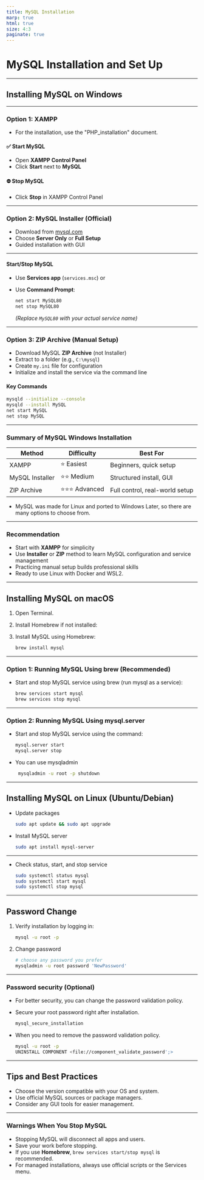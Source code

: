 ```yaml
---
title: MySQL Installation
marp: true
html: true
size: 4:3
paginate: true
---
```


<!-- _class: frontpage -->
<!-- _paginate: skip -->
# MySQL Installation and Set Up

---

## Installing MySQL on Windows

---

### Option 1: XAMPP

- For the installation, use the "PHP_installation" document.

#### ✅ Start MySQL

- Open **XAMPP Control Panel**
- Click **Start** next to **MySQL**

#### ⛔ Stop MySQL

- Click **Stop** in XAMPP Control Panel

---

### Option 2: MySQL Installer (Official)

- Download from [mysql.com](https://dev.mysql.com/downloads/installer/)
- Choose **Server Only** or **Full Setup**
- Guided installation with GUI

---

#### Start/Stop MySQL

- Use **Services app** (`services.msc`) or
- Use **Command Prompt**:

  ```bash
  net start MySQL80
  net stop MySQL80
  ```

  *(Replace `MySQL80` with your actual service name)*

---

### Option 3: ZIP Archive (Manual Setup)

- Download MySQL **ZIP Archive** (not Installer)
- Extract to a folder (e.g., `C:\mysql`)
- Create `my.ini` file for configuration
- Initialize and install the service via the command line

#### Key Commands

```bash
mysqld --initialize --console
mysqld --install MySQL
net start MySQL
net stop MySQL
```

---

### Summary of MySQL Windows Installation

| Method          | Difficulty   | Best For                       |
|-----------------|--------------|--------------------------------|
| XAMPP           | ⭐ Easiest    | Beginners, quick setup         |
| MySQL Installer | ⭐⭐ Medium    | Structured install, GUI        |
| ZIP Archive     | ⭐⭐⭐ Advanced | Full control, real-world setup |

- MySQL was made for Linux and ported to Windows Later, so there are many options to choose from.

---

### Recommendation

- Start with **XAMPP** for simplicity
- Use **Installer** or **ZIP** method to learn MySQL configuration and service management
- Practicing manual setup builds professional skills
- Ready to use Linux with Docker and WSL2.

---

## Installing MySQL on macOS

1. Open Terminal.
2. Install Homebrew if not installed:
3. Install MySQL using Homebrew:

   ```bash
   brew install mysql
   ```

---

### Option 1: Running MySQL Using brew (Recommended)

- Start and stop MySQL service using brew (run mysql as a service):

   ```bash
   brew services start mysql
   brew services stop mysql
   ```

---

### Option 2: Running MySQL Using mysql.server

- Start and stop MySQL service using the command:

   ```bash
   mysql.server start
   mysql.server stop
   ```

- You can use mysqladmin

   ```bash
    mysqladmin -u root -p shutdown
    ```

---

## Installing MySQL on Linux (Ubuntu/Debian)

- Update packages

   ```bash
   sudo apt update && sudo apt upgrade
   ```

- Install MySQL server

   ```bash
   sudo apt install mysql-server
   ```

---

- Check status, start, and stop service

   ```bash
   sudo systemctl status mysql
   sudo systemctl start mysql
   sudo systemctl stop mysql
   ```

---

## Password Change

1. Verify installation by logging in:

   ```bash
   mysql -u root -p
   ```

2. Change password

   ```bash
   # choose any password you prefer
   mysqladmin -u root password 'NewPassword'
   ```

---

### Password security (Optional)

- For better security, you can change the password validation policy.
- Secure your root password right after installation.

   ```bash
   mysql_secure_installation
   ```

- When you need to remove the password validation policy.

   ```bash
   mysql -u root -p
   UNINSTALL COMPONENT <file://component_validate_password';>
   ```

---

## Tips and Best Practices

- Choose the version compatible with your OS and system.
- Use official MySQL sources or package managers.
- Consider any GUI tools for easier management.

---

### Warnings When You Stop MySQL

- Stopping MySQL will disconnect all apps and users.
- Save your work before stopping.
- If you use **Homebrew**, `brew services start/stop mysql` is recommended.
- For managed installations, always use official scripts or the Services menu.
